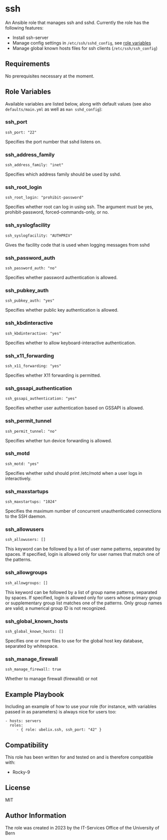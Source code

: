 # ssh

An Ansible role that manages ssh and sshd. Currently the role has the following
features:

* Install ssh-server
* Manage config settings in `/etc/ssh/sshd_config`, see
  [role variables](#role-variables)
* Manage global known hosts files for ssh clients (`/etc/ssh/ssh_config`)

## Requirements

No prerequisites necessary at the moment.

## Role Variables

Available variables are listed below, along with default values (see also `defaults/main.yml` as well as `man sshd_config`):

### ssh_port

    ssh_port: "22"

Specifies the port number that sshd listens on.

### ssh_address_family

    ssh_address_family: "inet"

Specifies which address family should be used by sshd.

### ssh_root_login

    ssh_root_login: "prohibit-password"

Specifies whether root can log in using ssh.  The argument must be yes, prohibit-password, forced-commands-only, or no.

### ssh_syslogfacility

    ssh_syslogfacility: "AUTHPRIV"

Gives the facility code that is used when logging messages from sshd

### ssh_password_auth

    ssh_password_auth: "no"

Specifies whether password authentication is allowed.

### ssh_pubkey_auth

    ssh_pubkey_auth: "yes"

Specifies whether public key authentication is allowed.

### ssh_kbdinteractive

    ssh_kbdinteractive: "yes"

Specifies whether to allow keyboard-interactive authentication.

### ssh_x11_forwarding

    ssh_x11_forwarding: "yes"

Specifies whether X11 forwarding is permitted.

### ssh_gssapi_authentication

    ssh_gssapi_authentication: "yes"

Specifies whether user authentication based on GSSAPI is allowed.

### ssh_permit_tunnel

    ssh_permit_tunnel: "no"

Specifies whether tun device forwarding is allowed.

### ssh_motd

    ssh_motd: "yes"

Specifies whether sshd should print /etc/motd when a user logs in interactively.

### ssh_maxstartups

    ssh_maxstartups: "1024"

Specifies the maximum number of concurrent unauthenticated connections to the SSH daemon.
    
### ssh_allowusers

    ssh_allowusers: []

This keyword can be followed by a list of user name patterns, separated by spaces.  If specified, login is allowed only for user
names that match one of the patterns.

### ssh_allowgroups

    ssh_allowgroups: []

This keyword can be followed by a list of group name patterns, separated by spaces.  If specified, login is allowed only for users whose primary group or
supplementary group list matches one of the patterns.  Only group names are valid; a numerical group ID is not recognized.

### ssh_global_known_hosts

    ssh_global_known_hosts: []

Specifies one or more files to use for the global host key database, separated by whitespace.

### ssh_manage_firewall

    ssh_manage_firewall: true

Whether to manage firewall (firewalld) or not

## Example Playbook

Including an example of how to use your role (for instance, with variables
passed in as parameters) is always nice for users too:

    - hosts: servers
      roles:
         - { role: ubelix.ssh, ssh_port: "42" }

## Compatibility

This role has been written for and tested on and is therefore compatible with:

* Rocky-9

## License

MIT

## Author Information

The role was created in 2023 by the IT-Services Office of the University of Bern

